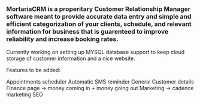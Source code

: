 ### MortariaCRM is a properitary Customer Relationship Manager software meant to provide accurate data entry and simple and efficient categorization of your clients, schedule, and relevant information for business that is guarenteed to improve reliability and increase booking rates.

Currently working on setting up MYSQL database support to keep cloud storage of customer information and a nice website.

Features to be added:

Appointments scheduler
Automatic SMS reminder
General Customer details
Finance page -> money coming in + money going out
Marketing -> cadence marketing
SEO